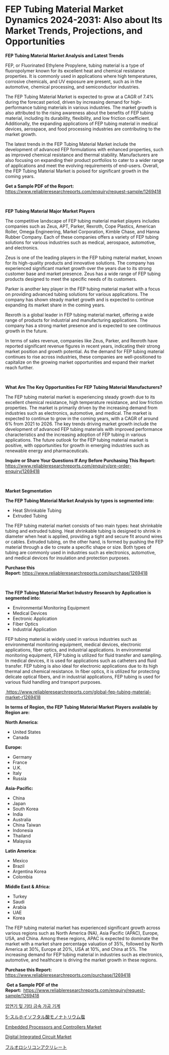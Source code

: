 <p><h1>FEP Tubing Material Market Dynamics 2024-2031: Also about Its Market Trends, Projections, and Opportunities</h1></p><p><strong>FEP Tubing Material Market Analysis and Latest Trends</strong></p>
<p><p>FEP, or Fluorinated Ethylene Propylene, tubing material is a type of fluoropolymer known for its excellent heat and chemical resistance properties. It is commonly used in applications where high temperatures, corrosive chemicals, and UV exposure are present, such as in the automotive, chemical processing, and semiconductor industries.</p><p>The FEP Tubing Material Market is expected to grow at a CAGR of 7.4% during the forecast period, driven by increasing demand for high-performance tubing materials in various industries. The market growth is also attributed to the rising awareness about the benefits of FEP tubing material, including its durability, flexibility, and low friction coefficient. Additionally, the expanding applications of FEP tubing material in medical devices, aerospace, and food processing industries are contributing to the market growth.</p><p>The latest trends in the FEP Tubing Material Market include the development of advanced FEP formulations with enhanced properties, such as improved chemical resistance and thermal stability. Manufacturers are also focusing on expanding their product portfolios to cater to a wider range of applications and meet the evolving requirements of end-users. Overall, the FEP Tubing Material Market is poised for significant growth in the coming years.</p></p>
<p><strong>Get a Sample PDF of the Report:&nbsp;</strong> <a href="https://www.reliableresearchreports.com/enquiry/request-sample/1269418">https://www.reliableresearchreports.com/enquiry/request-sample/1269418</a></p>
<p>&nbsp;</p>
<p><strong>FEP Tubing Material Major Market Players</strong></p>
<p><p>The competitive landscape of FEP tubing material market players includes companies such as Zeus, APT, Parker, Rexroth, Cope Plastics, American Roller, Omega Engineering, Markel Corporation, Kimble Chase, and Hanna Rubber Company. Each of these companies offers a variety of FEP tubing solutions for various industries such as medical, aerospace, automotive, and electronics.</p><p>Zeus is one of the leading players in the FEP tubing material market, known for its high-quality products and innovative solutions. The company has experienced significant market growth over the years due to its strong customer base and market presence. Zeus has a wide range of FEP tubing products designed to meet the specific needs of its customers.</p><p>Parker is another key player in the FEP tubing material market with a focus on providing advanced tubing solutions for various applications. The company has shown steady market growth and is expected to continue expanding its market share in the coming years.</p><p>Rexroth is a global leader in FEP tubing material market, offering a wide range of products for industrial and manufacturing applications. The company has a strong market presence and is expected to see continuous growth in the future.</p><p>In terms of sales revenue, companies like Zeus, Parker, and Rexroth have reported significant revenue figures in recent years, indicating their strong market position and growth potential. As the demand for FEP tubing material continues to rise across industries, these companies are well-positioned to capitalize on the growing market opportunities and expand their market reach further.</p></p>
<p>&nbsp;</p>
<p><strong>What Are The Key Opportunities For FEP Tubing Material Manufacturers?</strong></p>
<p><p>The FEP tubing material market is experiencing steady growth due to its excellent chemical resistance, high temperature resistance, and low friction properties. The market is primarily driven by the increasing demand from industries such as electronics, automotive, and medical. The market is expected to continue to grow in the coming years, with a CAGR of around 6% from 2021 to 2026. The key trends driving market growth include the development of advanced FEP tubing materials with improved performance characteristics and the increasing adoption of FEP tubing in various applications. The future outlook for the FEP tubing material market is positive, with opportunities for growth in emerging industries such as renewable energy and pharmaceuticals.</p></p>
<p><strong>Inquire or Share Your Questions If Any Before Purchasing This Report:</strong> <a href="https://www.reliableresearchreports.com/enquiry/pre-order-enquiry/1269418">https://www.reliableresearchreports.com/enquiry/pre-order-enquiry/1269418</a></p>
<p>&nbsp;</p>
<p><strong>Market Segmentation</strong></p>
<p><strong>The FEP Tubing Material Market Analysis by types is segmented into:</strong></p>
<p><ul><li>Heat Shrinkable Tubing</li><li>Extruded Tubing</li></ul></p>
<p><p>The FEP tubing material market consists of two main types: heat shrinkable tubing and extruded tubing. Heat shrinkable tubing is designed to shrink in diameter when heat is applied, providing a tight and secure fit around wires or cables. Extruded tubing, on the other hand, is formed by pushing the FEP material through a die to create a specific shape or size. Both types of tubing are commonly used in industries such as electronics, automotive, and medical devices for insulation and protection purposes.</p></p>
<p><strong>Purchase this Report:&nbsp;</strong><a href="https://www.reliableresearchreports.com/purchase/1269418">https://www.reliableresearchreports.com/purchase/1269418</a></p>
<p>&nbsp;</p>
<p><strong>The FEP Tubing Material Market Industry Research by Application is segmented into:</strong></p>
<p><ul><li>Environmental Monitoring Equipment</li><li>Medical Devices</li><li>Eectronic Application</li><li>Fiber Optics</li><li>Industrial Application</li></ul></p>
<p><p>FEP tubing material is widely used in various industries such as environmental monitoring equipment, medical devices, electronic applications, fiber optics, and industrial applications. In environmental monitoring equipment, FEP tubing is utilized for fluid transfer and sampling. In medical devices, it is used for applications such as catheters and fluid transfer. FEP tubing is also ideal for electronic applications due to its high thermal and chemical resistance. In fiber optics, it is utilized for protecting delicate optical fibers, and in industrial applications, FEP tubing is used for various fluid handling and transport purposes.</p></p>
<p><a href="https://www.reliableresearchreports.com/global-fep-tubing-material-market-r1269418">&nbsp;https://www.reliableresearchreports.com/global-fep-tubing-material-market-r1269418</a></p>
<p><strong>In terms of Region, the FEP Tubing Material Market Players available by Region are:</strong></p>
<p>
    <p> <strong> North America: </strong>
        <ul>
            <li>United States</li>
            <li>Canada</li>
        </ul>
        </p> 
    <p> <strong> Europe: </strong>
        <ul>
            <li>Germany</li>
            <li>France</li>
            <li>U.K.</li>
            <li>Italy</li>
            <li>Russia</li>
        </ul>
        </p> 
    <p> <strong> Asia-Pacific: </strong>
        <ul>
            <li>China</li>
            <li>Japan</li>
            <li>South Korea</li>
            <li>India</li>
            <li>Australia</li>
            <li>China Taiwan</li>
            <li>Indonesia</li>
            <li>Thailand</li>
            <li>Malaysia</li>
        </ul>
        </p> 
    <p> <strong> Latin America: </strong>
        <ul>
            <li>Mexico</li>
            <li>Brazil</li>
            <li>Argentina Korea</li>
            <li>Colombia</li>
        </ul>
        </p> 
    <p> <strong> Middle East & Africa: </strong>
        <ul>
            <li>Turkey</li>
            <li>Saudi</li>
            <li>Arabia</li>
            <li>UAE</li>
            <li>Korea</li>
        </ul>
    </p>
    </p>
<p><p>The FEP tubing material market has experienced significant growth across various regions such as North America (NA), Asia Pacific (APAC), Europe, USA, and China. Among these regions, APAC is expected to dominate the market with a market share percentage valuation of 35%, followed by North America at 30%, Europe at 20%, USA at 10%, and China at 5%. The increasing demand for FEP tubing material in industries such as electronics, automotive, and healthcare is driving the market growth in these regions.</p></p>
<p><strong>Purchase this Report: </strong><a href="https://www.reliableresearchreports.com/purchase/1269418">https://www.reliableresearchreports.com/purchase/1269418</a></p>
<p>&nbsp;<strong>Get a Sample PDF of the Report:&nbsp;&nbsp;</strong><a href="https://www.reliableresearchreports.com/enquiry/request-sample/1269418">https://www.reliableresearchreports.com/enquiry/request-sample/1269418</a></p>
<p><strong></strong></p>
<p><p><a href="https://github.com/valroy852/Market-Research-Report-List-1/blob/main/185404191571.md">압연기 및 기타 금속 가공 기계</a></p><p><a href="https://github.com/KenyonJohns/Market-Research-Report-List-1/blob/main/4079816100225.md">5-スルホイソフタル酸モノナトリウム塩</a></p><p><a href="https://issuu.com/reportprime-2/docs/embedded-processors-and-controllers-market-size-20">Embedded Processors and Controllers Market</a></p><p><a href="https://issuu.com/reportprime-2/docs/digital-integrated-circuit-market-size-2030.pptx">Digital Integrated Circuit Market</a></p><p><a href="https://github.com/CieloStamm/Market-Research-Report-List-1/blob/main/7429650100224.md">フルオロシリコンアクリレート</a></p></p>